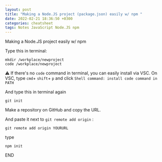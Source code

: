 ```yaml
---
layout: post
title: "Making a Node.JS project (package.json) easily w/ npm "
date: 2022-02-21 18:36:50 +0300
categories: cheatsheet
tags: Notes JavaScript Node.JS npm
---
```






Making a Node.JS project easily w/ npm 



Type this in terminal:

```shell
mkdir /workplace/newproject
code /workplace/newproject
```



⚠︎ If there's no `code` command in terminal, you can easily install via VSC. On VSC, type `cmd`+ `shift`+ `p` and click `Shell command: install code command in PATH`



And type this in terminal again

```she
git init
```





Make a repository on GitHub and copy the URL.

And paste it next to `git remote add origin` :

```she
git remote add origin YOURURL
```

 

type

```shell
npm init
```



END